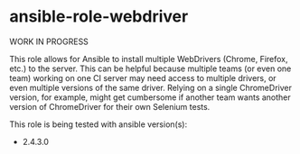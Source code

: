 # ansible-role-webdriver

WORK IN PROGRESS

This role allows for Ansible to install multiple WebDrivers (Chrome, Firefox, etc.) to the server.
This can be helpful because multiple teams (or even one team) working on one CI server may need access to multiple drivers,
or even multiple versions of the same driver. Relying on a single ChromeDriver version, for example,
might get cumbersome if another team wants another version of ChromeDriver for their own Selenium tests.

This role is being tested with ansible version(s):
* 2.4.3.0
